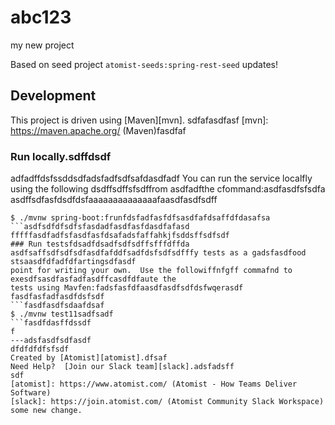# abc123
my new project

Based on seed project `atomist-seeds:spring-rest-seed`
updates!
## Development

This project is driven using [Maven][mvn].
sdfafasdfasf
[mvn]: https://maven.apache.org/ (Maven)fasdfaf

### Run locally.sdffdsdf
adfadffdsfssddsdfadsfadfsdfsafdasdfadf
You can run the service localfly using the following dsdffsdffsfsdffrom asdfadfthe cfommand:asdfasdfsfsdfa
asdffsdfasfdsdfdsfaaaaaaaaaaaaaafaasdfasdfsdff
```ffsdfasdfasdfdsdaasddsfsd
$ ./mvnw spring-boot:frunfdsfadfasfdfsasdfafdsaffdfdasafsa
```asdfsdfdfsdfsfasdadfasdfasfdasdfafasd
fffffasdfadfsfasdfasfdsafadsfaffahkjfsddsffsdfsdf
### Run testsfdsadfdsadfsdfsdffsfffdffda
asdfsaffsdfsdfsdfasdfafddfsadfdsfsdfsdfffy tests as a gadsfasdfood stsaasdfdfadfdfartingsdfasdf
point for writing your own.  Use the followiffnfgff commafnd to exesdfsasdfasfadfasdffcasdfdfaute the
tests using Mavfen:fadsfasfdfaasdfasdfsdfdsfwqerasdf
fasdfasfadfasdfdsfsdf
```fasdfasdfsdaafdsaf
$ ./mvnw test11sadfsadf
```fasdfdasffdssdf
f
---adsfasdfsdfasdf
dfdfdfdfsfsdf
Created by [Atomist][atomist].dfsaf
Need Help?  [Join our Slack team][slack].adsfadsff
sdf
[atomist]: https://www.atomist.com/ (Atomist - How Teams Deliver Software)
[slack]: https://join.atomist.com/ (Atomist Community Slack Workspace)
some new change.
